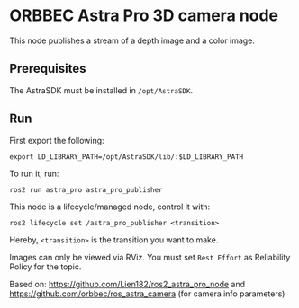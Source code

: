 # ORBBEC Astra Pro 3D camera node

This node publishes a stream of a depth image and a color image.

## Prerequisites

The AstraSDK must be installed in `/opt/AstraSDK`.

## Run

First export the following:
```
export LD_LIBRARY_PATH=/opt/AstraSDK/lib/:$LD_LIBRARY_PATH
```

To run it, run:
```
ros2 run astra_pro astra_pro_publisher
```

This node is a lifecycle/managed node, control it with:
```
ros2 lifecycle set /astra_pro_publisher <transition>
```
Hereby, `<transition>` is the transition you want to make.

Images can only be viewed via RViz. You must set `Best Effort` as Reliability Policy for the topic.

Based on: https://github.com/Lien182/ros2_astra_pro_node and https://github.com/orbbec/ros_astra_camera (for camera info parameters)
